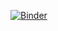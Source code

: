 [![Binder](https://mybinder.org/badge_logo.svg)](https://mybinder.org/v2/gh/Msg1992005/learning-python/main)
